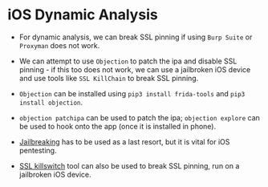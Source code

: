 # iOS Dynamic Analysis

* For dynamic analysis, we can break SSL pinning if using ```Burp Suite``` or ```Proxyman``` does not work.

* We can attempt to use ```Objection``` to patch the ipa and disable SSL pinning - if this too does not work, we can use a jailbroken iOS device and use tools like ```SSL KillChain``` to break SSL pinning.

* ```Objection``` can be installed using ```pip3 install frida-tools``` and ```pip3 install objection```.

* ```objection patchipa``` can be used to patch the ipa; ```objection explore``` can be used to hook onto the app (once it is installed in phone).

* [Jailbreaking](https://checkra.in/) has to be used as a last resort, but it is vital for iOS pentesting.

* [SSL killswitch](https://github.com/nabla-c0d3/ssl-kill-switch2) tool can also be used to break SSL pinning, run on a jailbroken iOS device.
